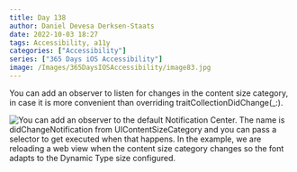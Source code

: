 ```yaml
---
title: Day 138
author: Daniel Devesa Derksen-Staats
date: 2022-10-03 18:27
tags: Accessibility, a11y
categories: ["Accessibility"]
series: ["365 Days iOS Accessibility"]
image: /Images/365DaysIOSAccessibility/image83.jpg
---
```


You can add an observer to listen for changes in the content size category, in case it is more convenient than overriding traitCollectionDidChange(_:).

![You can add an observer to the default Notification Center. The name is didChangeNotification from UIContentSizeCategory and you can pass a selector to get executed when that happens. In the example, we are reloading a web view when the content size category changes so the font adapts to the Dynamic Type size configured.](/Images/365DaysIOSAccessibility/image83.jpg)